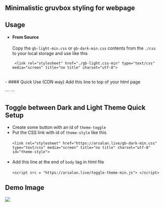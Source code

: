 ## Minimalistic gruvbox styling for webpage

## Usage
- #### From Source <br>
    Copy the `gb-light-min.css` or `gb-dark-min.css` contents from the `./css` to your local storage and use like this <br> <br>
    ``` <link rel="stylesheet" href="./gb-light.css-min" type="text/css" media="screen" title="no title" charset="utf-8">```
 <br>
 - #### Quick Use (CDN way)
    Add this line to top of your html page <br><br>
    ``` <link rel="stylesheet" href="https://arsalan.live/gb-dark-min.css" type="text/css" media="screen" title="no title" charset="utf-8" id="theme-style">```

## Toggle between Dark and Light Theme Quick Setup
- Create some button with an id of `theme-toggle`
- Put the CSS link with id of `theme-style` like this <br> <br> 
`<link rel="stylesheet" href="https://arsalan.live/gb-dark-min.css" type="text/css" media="screen" title="no title" charset="utf-8" id="theme-style">`
<br> <br>
- Add this line at the end of `body` tag in html file <br><br>
```<script src = "https://arsalan.live/toggle-theme-min.js"> </script>```

## Demo Image
![](./screenshot/1.png)